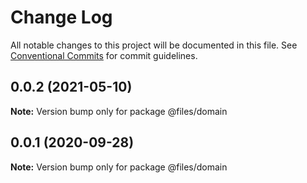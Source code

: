 # Change Log

All notable changes to this project will be documented in this file.
See [Conventional Commits](https://conventionalcommits.org) for commit guidelines.

## 0.0.2 (2021-05-10)

**Note:** Version bump only for package @files/domain





## 0.0.1 (2020-09-28)

**Note:** Version bump only for package @files/domain
